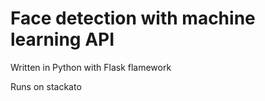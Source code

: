 # Face detection with machine learning API

Written in Python with Flask flamework

Runs on stackato
